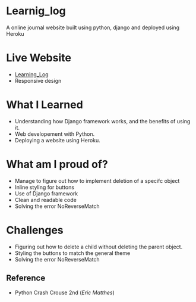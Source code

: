 # Learnig_log
A online journal website built using python, django and deployed using Heroku

# Live Website
 - [Learning_Log](https://learning-log-journal.herokuapp.com/)
 - Responsive design

# What I Learned
 - Understanding how Django framework works, and the benefits of using it.
 - Web developement with Python.
 - Deploying a website using Heroku.

# What am I proud of?
 - Manage to figure out how to implement deletion of a specifc object
 - Inline styling for buttons
 - Use of Django framework
 - Clean and readable code
 - Solving the error NoReverseMatch

# Challenges
 - Figuring out how to delete a child without deleting the parent object.
 - Styling the buttons to match the general theme
 - Solving the error NoReverseMatch

## Reference
 - Python Crash Crouse 2nd (*Eric Matthes*)

